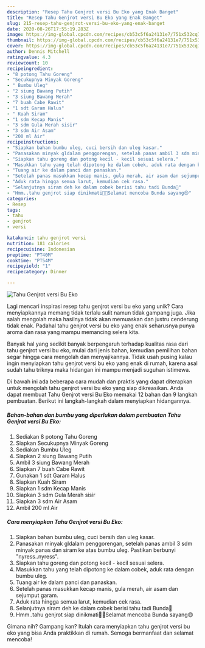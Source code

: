 ```yaml
---
description: "Resep Tahu Genjrot versi Bu Eko yang Enak Banget"
title: "Resep Tahu Genjrot versi Bu Eko yang Enak Banget"
slug: 215-resep-tahu-genjrot-versi-bu-eko-yang-enak-banget
date: 2020-08-26T17:55:19.283Z
image: https://img-global.cpcdn.com/recipes/cb53c5f6a24131e7/751x532cq70/tahu-genjrot-versi-bu-eko-foto-resep-utama.jpg
thumbnail: https://img-global.cpcdn.com/recipes/cb53c5f6a24131e7/751x532cq70/tahu-genjrot-versi-bu-eko-foto-resep-utama.jpg
cover: https://img-global.cpcdn.com/recipes/cb53c5f6a24131e7/751x532cq70/tahu-genjrot-versi-bu-eko-foto-resep-utama.jpg
author: Dennis Mitchell
ratingvalue: 4.3
reviewcount: 10
recipeingredient:
- "8 potong Tahu Goreng"
- "Secukupnya Minyak Goreng"
- " Bumbu Uleg"
- "2 siung Bawang Putih"
- "3 siung Bawang Merah"
- "7 buah Cabe Rawit"
- "1 sdt Garam Halus"
- " Kuah Siram"
- "1 sdm Kecap Manis"
- "3 sdm Gula Merah sisir"
- "3 sdm Air Asam"
- "200 ml Air"
recipeinstructions:
- "Siapkan bahan bumbu uleg, cuci bersih dan uleg kasar."
- "Panasakan minyak gldalam penggorengan, setelah panas ambil 3 sdm minyak panas dan siram ke atas bumbu uleg. Pastikan berbunyi &#34;nyress..nyress&#34;."
- "Siapkan tahu goreng dan potong kecil - kecil sesuai selera."
- "Masukkan tahu yang telah dipotong ke dalam cobek, aduk rata dengan bumbu uleg."
- "Tuang air ke dalam panci dan panaskan."
- "Setelah panas masukkan kecap manis, gula merah, air asam dan sejumput garam."
- "Aduk rata hingga semua larut, kemudian cek rasa."
- "Selanjutnya siram deh ke dalam cobek berisi tahu tadi Bunda🥰"
- "Hmm..tahu genjrot siap dinikmati🤤🤤Selamat mencoba Bunda sayang😍"
categories:
- Resep
tags:
- tahu
- genjrot
- versi

katakunci: tahu genjrot versi 
nutrition: 181 calories
recipecuisine: Indonesian
preptime: "PT40M"
cooktime: "PT54M"
recipeyield: "1"
recipecategory: Dinner

---
```



![Tahu Genjrot versi Bu Eko](https://img-global.cpcdn.com/recipes/cb53c5f6a24131e7/751x532cq70/tahu-genjrot-versi-bu-eko-foto-resep-utama.jpg)

Lagi mencari inspirasi resep tahu genjrot versi bu eko yang unik? Cara menyiapkannya memang tidak terlalu sulit namun tidak gampang juga. Jika salah mengolah maka hasilnya tidak akan memuaskan dan justru cenderung tidak enak. Padahal tahu genjrot versi bu eko yang enak seharusnya punya aroma dan rasa yang mampu memancing selera kita.



Banyak hal yang sedikit banyak berpengaruh terhadap kualitas rasa dari tahu genjrot versi bu eko, mulai dari jenis bahan, kemudian pemilihan bahan segar hingga cara mengolah dan menyajikannya. Tidak usah pusing kalau ingin menyiapkan tahu genjrot versi bu eko yang enak di rumah, karena asal sudah tahu triknya maka hidangan ini mampu menjadi suguhan istimewa.


Di bawah ini ada beberapa cara mudah dan praktis yang dapat diterapkan untuk mengolah tahu genjrot versi bu eko yang siap dikreasikan. Anda dapat membuat Tahu Genjrot versi Bu Eko memakai 12 bahan dan 9 langkah pembuatan. Berikut ini langkah-langkah dalam menyiapkan hidangannya.

<!--inarticleads1-->

##### Bahan-bahan dan bumbu yang diperlukan dalam pembuatan Tahu Genjrot versi Bu Eko:

1. Sediakan 8 potong Tahu Goreng
1. Siapkan Secukupnya Minyak Goreng
1. Sediakan  Bumbu Uleg
1. Siapkan 2 siung Bawang Putih
1. Ambil 3 siung Bawang Merah
1. Siapkan 7 buah Cabe Rawit
1. Gunakan 1 sdt Garam Halus
1. Siapkan  Kuah Siram
1. Siapkan 1 sdm Kecap Manis
1. Siapkan 3 sdm Gula Merah sisir
1. Siapkan 3 sdm Air Asam
1. Ambil 200 ml Air




<!--inarticleads2-->

##### Cara menyiapkan Tahu Genjrot versi Bu Eko:

1. Siapkan bahan bumbu uleg, cuci bersih dan uleg kasar.
1. Panasakan minyak gldalam penggorengan, setelah panas ambil 3 sdm minyak panas dan siram ke atas bumbu uleg. Pastikan berbunyi &#34;nyress..nyress&#34;.
1. Siapkan tahu goreng dan potong kecil - kecil sesuai selera.
1. Masukkan tahu yang telah dipotong ke dalam cobek, aduk rata dengan bumbu uleg.
1. Tuang air ke dalam panci dan panaskan.
1. Setelah panas masukkan kecap manis, gula merah, air asam dan sejumput garam.
1. Aduk rata hingga semua larut, kemudian cek rasa.
1. Selanjutnya siram deh ke dalam cobek berisi tahu tadi Bunda🥰
1. Hmm..tahu genjrot siap dinikmati🤤🤤Selamat mencoba Bunda sayang😍




Gimana nih? Gampang kan? Itulah cara menyiapkan tahu genjrot versi bu eko yang bisa Anda praktikkan di rumah. Semoga bermanfaat dan selamat mencoba!
